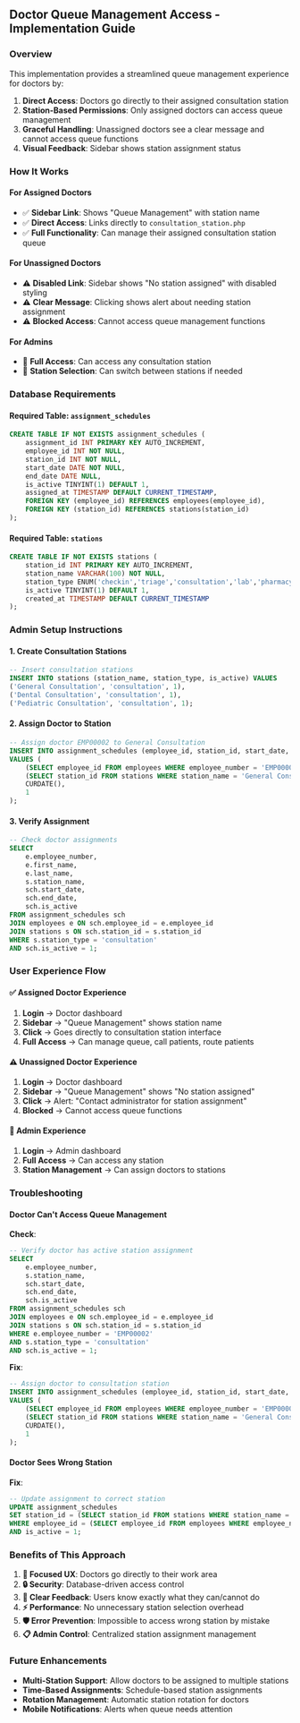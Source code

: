 ## Doctor Queue Management Access - Implementation Guide

### Overview
This implementation provides a streamlined queue management experience for doctors by:

1. **Direct Access**: Doctors go directly to their assigned consultation station
2. **Station-Based Permissions**: Only assigned doctors can access queue management
3. **Graceful Handling**: Unassigned doctors see a clear message and cannot access queue functions
4. **Visual Feedback**: Sidebar shows station assignment status

### How It Works

#### For Assigned Doctors
- ✅ **Sidebar Link**: Shows "Queue Management" with station name
- ✅ **Direct Access**: Links directly to `consultation_station.php`
- ✅ **Full Functionality**: Can manage their assigned consultation station queue

#### For Unassigned Doctors  
- ⚠️ **Disabled Link**: Sidebar shows "No station assigned" with disabled styling
- ⚠️ **Clear Message**: Clicking shows alert about needing station assignment
- ⚠️ **Blocked Access**: Cannot access queue management functions

#### For Admins
- 👑 **Full Access**: Can access any consultation station
- 👑 **Station Selection**: Can switch between stations if needed

### Database Requirements

#### Required Table: `assignment_schedules`
```sql
CREATE TABLE IF NOT EXISTS assignment_schedules (
    assignment_id INT PRIMARY KEY AUTO_INCREMENT,
    employee_id INT NOT NULL,
    station_id INT NOT NULL,
    start_date DATE NOT NULL,
    end_date DATE NULL,
    is_active TINYINT(1) DEFAULT 1,
    assigned_at TIMESTAMP DEFAULT CURRENT_TIMESTAMP,
    FOREIGN KEY (employee_id) REFERENCES employees(employee_id),
    FOREIGN KEY (station_id) REFERENCES stations(station_id)
);
```

#### Required Table: `stations`
```sql
CREATE TABLE IF NOT EXISTS stations (
    station_id INT PRIMARY KEY AUTO_INCREMENT,
    station_name VARCHAR(100) NOT NULL,
    station_type ENUM('checkin','triage','consultation','lab','pharmacy','billing','document') NOT NULL,
    is_active TINYINT(1) DEFAULT 1,
    created_at TIMESTAMP DEFAULT CURRENT_TIMESTAMP
);
```

### Admin Setup Instructions

#### 1. Create Consultation Stations
```sql
-- Insert consultation stations
INSERT INTO stations (station_name, station_type, is_active) VALUES 
('General Consultation', 'consultation', 1),
('Dental Consultation', 'consultation', 1),
('Pediatric Consultation', 'consultation', 1);
```

#### 2. Assign Doctor to Station
```sql
-- Assign doctor EMP00002 to General Consultation
INSERT INTO assignment_schedules (employee_id, station_id, start_date, is_active) 
VALUES (
    (SELECT employee_id FROM employees WHERE employee_number = 'EMP00002'),
    (SELECT station_id FROM stations WHERE station_name = 'General Consultation'),
    CURDATE(),
    1
);
```

#### 3. Verify Assignment
```sql
-- Check doctor assignments
SELECT 
    e.employee_number,
    e.first_name,
    e.last_name,
    s.station_name,
    sch.start_date,
    sch.end_date,
    sch.is_active
FROM assignment_schedules sch
JOIN employees e ON sch.employee_id = e.employee_id
JOIN stations s ON sch.station_id = s.station_id
WHERE s.station_type = 'consultation'
AND sch.is_active = 1;
```

### User Experience Flow

#### ✅ **Assigned Doctor Experience**
1. **Login** → Doctor dashboard
2. **Sidebar** → "Queue Management" shows station name
3. **Click** → Goes directly to consultation station interface
4. **Full Access** → Can manage queue, call patients, route patients

#### ⚠️ **Unassigned Doctor Experience**  
1. **Login** → Doctor dashboard
2. **Sidebar** → "Queue Management" shows "No station assigned"
3. **Click** → Alert: "Contact administrator for station assignment"
4. **Blocked** → Cannot access queue functions

#### 👑 **Admin Experience**
1. **Login** → Admin dashboard  
2. **Full Access** → Can access any station
3. **Station Management** → Can assign doctors to stations

### Troubleshooting

#### Doctor Can't Access Queue Management
**Check**:
```sql
-- Verify doctor has active station assignment
SELECT 
    e.employee_number,
    s.station_name,
    sch.start_date,
    sch.end_date,
    sch.is_active
FROM assignment_schedules sch
JOIN employees e ON sch.employee_id = e.employee_id  
JOIN stations s ON sch.station_id = s.station_id
WHERE e.employee_number = 'EMP00002'
AND s.station_type = 'consultation'
AND sch.is_active = 1;
```

**Fix**:
```sql
-- Assign doctor to consultation station
INSERT INTO assignment_schedules (employee_id, station_id, start_date, is_active)
VALUES (
    (SELECT employee_id FROM employees WHERE employee_number = 'EMP00002'),
    (SELECT station_id FROM stations WHERE station_name = 'General Consultation'),
    CURDATE(),
    1
);
```

#### Doctor Sees Wrong Station
**Fix**:
```sql
-- Update assignment to correct station
UPDATE assignment_schedules 
SET station_id = (SELECT station_id FROM stations WHERE station_name = 'Correct Station Name')
WHERE employee_id = (SELECT employee_id FROM employees WHERE employee_number = 'EMP00002')
AND is_active = 1;
```

### Benefits of This Approach

1. **🎯 Focused UX**: Doctors go directly to their work area
2. **🔒 Security**: Database-driven access control
3. **📱 Clear Feedback**: Users know exactly what they can/cannot do
4. **⚡ Performance**: No unnecessary station selection overhead
5. **🛡️ Error Prevention**: Impossible to access wrong station by mistake
6. **📋 Admin Control**: Centralized station assignment management

### Future Enhancements

- **Multi-Station Support**: Allow doctors to be assigned to multiple stations
- **Time-Based Assignments**: Schedule-based station assignments  
- **Rotation Management**: Automatic station rotation for doctors
- **Mobile Notifications**: Alerts when queue needs attention